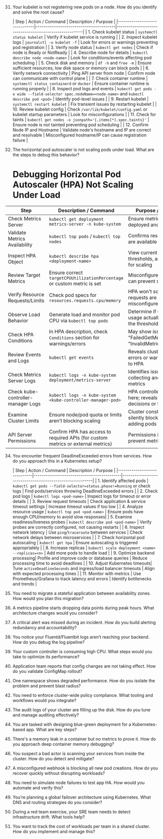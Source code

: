 

31. Your kubelet is not registering new pods on a node. How do you identify and solve the root cause?

    | Step                          | Action / Command                          | Description / Purpose                                    |
|-------------------------------|-----------------------------------------|---------------------------------------------------------|
| 1. Check kubelet status        | `systemctl status kubelet`               | Verify if kubelet service is running                     |
| 2. Inspect kubelet logs        | `journalctl -u kubelet -f`               | Look for errors or warnings preventing pod registration  |
| 3. Verify node status          | `kubectl get nodes`                      | Check if node is Ready or NotReady                        |
| 4. Describe node for details   | `kubectl describe node <node-name>`     | Look for conditions/events affecting pod scheduling      |
| 5. Check disk and memory       | `df -h` and `free -m`                    | Ensure sufficient resources; low disk space or memory can block pods |
| 6. Verify network connectivity | Ping API server from node                 | Confirm node can communicate with control plane          |
| 7. Check container runtime     | `systemctl status containerd` or `docker` | Ensure container runtime is running properly              |
| 8. Inspect pod logs and events | `kubectl get pods -o wide --field-selector spec.nodeName=<node-name>` and `kubectl describe pod <pod>` | Identify pod-level issues                                |
| 9. Restart kubelet             | `systemctl restart kubelet`              | Fix transient issues by restarting kubelet               |
| 10. Review kubelet config      | Check `/var/lib/kubelet/config.yaml` or kubelet startup parameters | Look for misconfigurations                                |
| 11. Check for taints           | `kubectl get nodes -o jsonpath='{.items[*].spec.taints}'` | Ensure node is not tainted preventing pod scheduling      |
| 12. Confirm Node IP and Hostname | Validate node's hostname and IP are correct and resolvable | Misconfigured hostname/IP can cause registration failure |



33. The horizontal pod autoscaler is not scaling pods under load. What are the steps to debug this behavior?

    # Debugging Horizontal Pod Autoscaler (HPA) Not Scaling Under Load

| Step                            | Description / Command                                                   | Purpose / Outcome                                                  |
|---------------------------------|-------------------------------------------------------------------------|---------------------------------------------------------------------|
| Check Metrics Server            | `kubectl get deployment metrics-server -n kube-system`                  | Ensure metrics-server is deployed and running                        |
| Validate Metrics Availability   | `kubectl top pods` / `kubectl top nodes`                                | Confirms resource metrics are available to HPA                       |
| Inspect HPA Object              | `kubectl describe hpa <deployment-name>`                                | View current metrics, thresholds, and conditions for scaling         |
| Review Target Metrics           | Ensure correct `targetCPUUtilizationPercentage` or custom metric is set | Misconfigured thresholds can prevent scaling                         |
| Verify Resource Requests/Limits| Check pod specs for `resources.requests.cpu/memory`                     | HPA won't scale if requests are missing or misconfigured             |
| Observe Load Behavior           | Generate load and monitor pod CPU via `kubectl top pods`                | Determine if CPU/memory usage actually exceeds the threshold         |
| Check HPA Conditions            | In HPA description, check `Conditions` section for warnings/errors      | May show issues like "FailedGetMetrics" or "InvalidMetricSourceType"|
| Review Events and Logs         | `kubectl get events`                                                    | Reveals cluster-level errors or warnings related to HPA              |
| Check Metrics Server Logs      | `kubectl logs -n kube-system deployment/metrics-server`                 | Identifies issues in collecting and serving metrics                  |
| Check kube-controller-manager Logs | `kubectl logs -n kube-system <kube-controller-manager-pod>`          | HPA controller logic runs here; reveals scaling decisions or failures|
| Examine Cluster Limits          | Ensure node/pod quota or limits aren’t blocking scaling                 | Cluster constraints can silently block HPA from adding pods          |
| API Server Permissions          | Confirm HPA has access to required APIs (for custom metrics or external metrics) | Permissions issues may prevent metric retrieval                      |



34. You encounter frequent DeadlineExceeded errors from services. How do you approach this in a Kubernetes setup?

    | Step                         | Action / Command                              | Description / Purpose                                      |
|------------------------------|---------------------------------------------|-----------------------------------------------------------|
| 1. Identify affected pods     | `kubectl get pods --field-selector=status.phase!=Running` or check logs | Find pods/services throwing DeadlineExceeded errors       |
| 2. Check pod logs             | `kubectl logs <pod-name>`                     | Inspect logs for timeout or error details                  |
| 3. Review request timeouts    | Check application & service timeout settings | Increase timeout values if too low                         |
| 4. Analyze resource usage     | `kubectl top pod <pod-name>`                   | Ensure pods have enough CPU/memory to avoid slow responses|
| 5. Examine readiness/liveness probes | `kubectl describe pod <pod-name>`           | Verify probes are correctly configured, not causing restarts |
| 6. Inspect network latency    | Use `ping`/`traceroute` between services       | Check network delays between microservices                 |
| 7. Check horizontal pod autoscaling | `kubectl get hpa`                           | Ensure autoscaling is triggered appropriately              |
| 8. Increase replicas          | `kubectl scale deployment <name> --replicas=<n>` | Add more pods to handle load                               |
| 9. Optimize backend processing| Profile and improve code or database queries   | Reduce processing time to avoid deadlines                  |
| 10. Adjust Kubernetes timeouts| Tune `activeDeadlineSeconds` and ingress/load balancer timeouts | Align with expected processing times                        |
| 11. Monitor with metrics      | Use Prometheus/Grafana to track latency and errors | Identify bottlenecks and trends                             |



36. You need to migrate a stateful application between availability zones. How would you plan this migration?


37. A metrics pipeline starts dropping data points during peak hours. What architecture changes would you consider?


38. A critical alert was missed during an incident. How do you build alerting redundancy and accountability?


39. You notice your Fluentd/Fluentbit logs aren’t reaching your backend. How do you debug the log pipeline?


40. Your custom controller is consuming high CPU. What steps would you take to optimize its performance?


41. Application team reports that config changes are not taking effect. How do you validate ConfigMap rollout?


42. One namespace shows degraded performance. How do you isolate the problem and prevent blast radius?


43. You need to enforce cluster-wide policy compliance. What tooling and workflows would you integrate?


44. The audit logs of your cluster are filling up the disk. How do you tune and manage auditing effectively?


45. You are tasked with designing blue-green deployment for a Kubernetes-based app. What are key steps?


46. There's a memory leak in a container but no metrics to prove it. How do you approach deep container memory debugging?


47. You suspect a bad actor is scanning your services from inside the cluster. How do you detect and mitigate?


48. A misconfigured webhook is blocking all new pod creations. How do you recover quickly without disrupting workloads?


49. You need to simulate node failures to test app HA. How would you automate and verify this?


50. You’re planning a global failover architecture using Kubernetes. What DNS and routing strategies do you consider?


51. During a red team exercise, your SRE team needs to detect infrastructure drift. What tools help?


52. You want to track the cost of workloads per team in a shared cluster. How do you implement and manage this?
